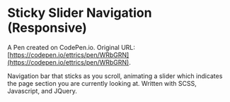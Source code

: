 # Sticky Slider Navigation (Responsive)

A Pen created on CodePen.io. Original URL: [https://codepen.io/ettrics/pen/WRbGRN](https://codepen.io/ettrics/pen/WRbGRN).

Navigation bar that sticks as you scroll, animating a slider which indicates the page section you are currently looking at. Written with SCSS, Javascript, and JQuery.
